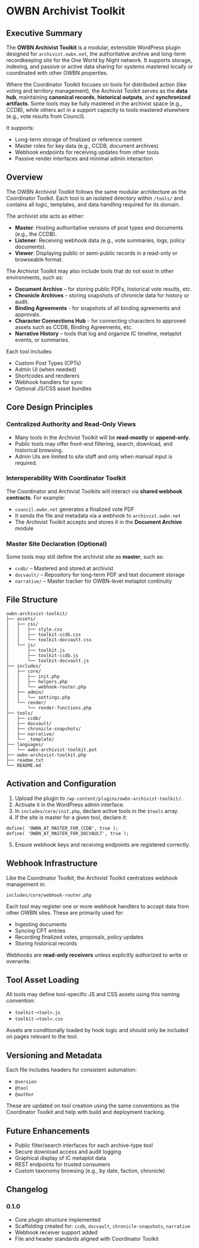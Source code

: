 # OWBN Archivist Toolkit

## Executive Summary

The **OWBN Archivist Toolkit** is a modular, extensible WordPress plugin designed for `archivist.owbn.net`, the authoritative archive and long-term recordkeeping site for the One World by Night network. It supports storage, indexing, and passive or active data sharing for systems mastered locally or coordinated with other OWBN properties.

Where the Coordinator Toolkit focuses on tools for distributed action (like voting and territory management), the Archivist Toolkit serves as the **data hub**, maintaining **canonical records**, **historical outputs**, and **synchronized artifacts**. Some tools may be fully mastered in the archivist space (e.g., CCDB), while others act in a support capacity to tools mastered elsewhere (e.g., vote results from Council).

It supports:

- Long-term storage of finalized or reference content
- Master roles for key data (e.g., CCDB, document archives)
- Webhook endpoints for receiving updates from other tools
- Passive render interfaces and minimal admin interaction

## Overview

The OWBN Archivist Toolkit follows the same modular architecture as the Coordinator Toolkit. Each tool is an isolated directory within `/tools/` and contains all logic, templates, and data handling required for its domain.

The archivist site acts as either:

- **Master**: Hosting authoritative versions of post types and documents (e.g., the CCDB).
- **Listener**: Receiving webhook data (e.g., vote summaries, logs, policy documents).
- **Viewer**: Displaying public or semi-public records in a read-only or browseable format.

The Archivist Toolkit may also include tools that do not exist in other environments, such as:

- **Document Archive** – for storing public PDFs, historical vote results, etc.
- **Chronicle Archives** – storing snapshots of chronicle data for history or audit.
- **Binding Agreements** - for snapshots of all binding agreements and approvals.
- **Character Connections Hub** - for connecting characters to approved assets such as CCDB, Binding Agreements, etc.
- **Narrative History** – tools that log and organize IC timeline, metaplot events, or summaries.

Each tool includes:

- Custom Post Types (CPTs)
- Admin UI (when needed)
- Shortcodes and renderers
- Webhook handlers for sync
- Optional JS/CSS asset bundles

## Core Design Principles

### Centralized Authority and Read-Only Views

- Many tools in the Archivist Toolkit will be **read-mostly** or **append-only**.
- Public tools may offer front-end filtering, search, download, and historical browsing.
- Admin UIs are limited to site staff and only when manual input is required.

### Interoperability With Coordinator Toolkit

The Coordinator and Archivist Toolkits will interact via **shared webhook contracts**. For example:

- `council.owbn.net` generates a finalized vote PDF
- It sends the file and metadata via a webhook to `archivist.owbn.net`
- The Archivist Toolkit accepts and stores it in the **Document Archive** module

### Master Site Declaration (Optional)

Some tools may still define the archivist site as **master**, such as:

- `ccdb/` – Mastered and stored at archivist
- `docvault/` – Repository for long-term PDF and text document storage
- `narrative/` – Master tracker for OWBN-level metaplot continuity

## File Structure

```
owbn-archivist-toolkit/
├── assets/
│   ├── css/
│   │   ├── style.css
│   │   ├── toolkit-ccdb.css
│   │   └── toolkit-docvault.css
│   └── js/
│       ├── toolkit.js
│       ├── toolkit-ccdb.js
│       └── toolkit-docvault.js
├── includes/
│   ├── core/
│   │   ├── init.php
│   │   ├── helpers.php
│   │   └── webhook-router.php
│   ├── admin/
│   │   └── settings.php
│   └── render/
│       └── render-functions.php
├── tools/
│   ├── ccdb/
│   ├── docvault/
│   ├── chronicle-snapshots/
│   ├── narrative/
│   └── _template/
├── languages/
│   └── owbn-archivist-toolkit.pot
├── owbn-archivist-toolkit.php
├── readme.txt
└── README.md
```

## Activation and Configuration

1. Upload the plugin to `/wp-content/plugins/owbn-archivist-toolkit/`.
2. Activate it in the WordPress admin interface.
3. In `includes/core/init.php`, declare active tools in the `$tools` array.
4. If the site is master for a given tool, declare it:

```
define( 'OWBN_AT_MASTER_FOR_CCDB', true );
define( 'OWBN_AT_MASTER_FOR_DOCVAULT', true );
```

5. Ensure webhook keys and receiving endpoints are registered correctly.

## Webhook Infrastructure

Like the Coordinator Toolkit, the Archivist Toolkit centralizes webhook management in:

```
includes/core/webhook-router.php
```

Each tool may register one or more webhook handlers to accept data from other OWBN sites. These are primarily used for:

- Ingesting documents
- Syncing CPT entries
- Recording finalized votes, proposals, policy updates
- Storing historical records

Webhooks are **read-only receivers** unless explicitly authorized to write or overwrite.

## Tool Asset Loading

All tools may define tool-specific JS and CSS assets using this naming convention:

- `toolkit-<tool>.js`
- `toolkit-<tool>.css`

Assets are conditionally loaded by hook logic and should only be included on pages relevant to the tool.

## Versioning and Metadata

Each file includes headers for consistent automation:

- `@version`
- `@tool`
- `@author`

These are updated on tool creation using the same conventions as the Coordinator Toolkit and help with build and deployment tracking.

## Future Enhancements

- Public filter/search interfaces for each archive-type tool
- Secure download access and audit logging
- Graphical display of IC metaplot data
- REST endpoints for trusted consumers
- Custom taxonomy browsing (e.g., by date, faction, chronicle)

## Changelog

### 0.1.0

- Core plugin structure implemented
- Scaffolding created for: `ccdb`, `docvault`, `chronicle-snapshots`, `narrative`
- Webhook receiver support added
- File and header standards aligned with Coordinator Toolkit